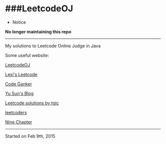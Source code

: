###LeetcodeOJ
==========

* Notice

**No longer maintaining this repo**

---------------------------------------

My solutions to Leetcode Online Judge in Java

Some useful website:

[LeetcodeOJ](https://oj.leetcode.com/)

[Lexi's Leetcode](https://leetcodenotes.wordpress.com/)

[Code Ganker](http://blog.csdn.net/linhuanmars)

[Yu Sun's Blog](https://yusun2015.wordpress.com/category/leetcode/)

[Leetcode solutions by tgic](http://leetcode.tgic.me/)

[leetcoders](https://github.com/leetcoders/LeetCode-Java)

[Nine Chapter](http://www.ninechapter.com/solutions/)

-----------------------------------------
Started on Feb 9th, 2015



